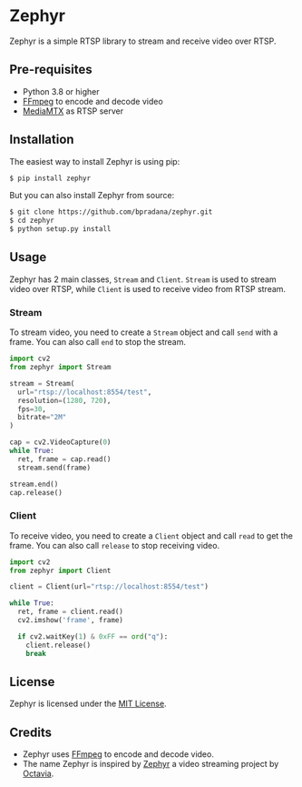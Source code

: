 # Zephyr
Zephyr is a simple RTSP library to stream and receive video over RTSP.

## Pre-requisites
- Python 3.8 or higher
- [FFmpeg](https://ffmpeg.org/) to encode and decode video
- [MediaMTX](https://github.com/bluenviron/mediamtx) as RTSP server

## Installation
The easiest way to install Zephyr is using pip:
```bash
$ pip install zephyr
```
But you can also install Zephyr from source:
```bash
$ git clone https://github.com/bpradana/zephyr.git
$ cd zephyr
$ python setup.py install
```

## Usage
Zephyr has 2 main classes, `Stream` and `Client`. `Stream` is used to stream video over RTSP, while `Client` is used to receive video from RTSP stream.
### Stream
To stream video, you need to create a `Stream` object and call `send` with a frame. You can also call `end` to stop the stream.
```python
import cv2
from zephyr import Stream

stream = Stream(
  url="rtsp://localhost:8554/test",
  resolution=(1280, 720),
  fps=30,
  bitrate="2M"
)

cap = cv2.VideoCapture(0)
while True:
  ret, frame = cap.read()
  stream.send(frame)

stream.end()
cap.release()
```
### Client
To receive video, you need to create a `Client` object and call `read` to get the frame. You can also call `release` to stop receiving video.
```python
import cv2
from zephyr import Client

client = Client(url="rtsp://localhost:8554/test")

while True:
  ret, frame = client.read()
  cv2.imshow('frame', frame)

  if cv2.waitKey(1) & 0xFF == ord("q"):
    client.release()
    break
```

## License
Zephyr is licensed under the [MIT License](LICENSE).

## Credits
- Zephyr uses [FFmpeg](https://ffmpeg.org/) to encode and decode video.
- The name Zephyr is inspired by [Zephyr](https://github.com/octavvia/zephyr) a video streaming project by [Octavia](https://github.com/octavvia).
